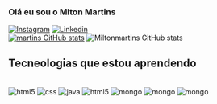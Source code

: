 

### Olá eu sou o Mlton Martins
[![Instagram](https://img.shields.io/badge/Instagram-E4405F?style=for-the-badge&logo=instagram&logoColor=white)](https://www.instagram.com/)
[![Linkedin](https://img.shields.io/badge/LinkedIn-0077B5?style=for-the-badge&logo=linkedin&logoColor=white)](https://www.linkedin.com/in/milton-correa-martins-754202bb/)</br>
[![martins GitHub stats](https://img.shields.io/badge/GitHub-100000?style=for-the-badge&logo=github&logoColor=white)](https://github.com/miltoncorreamartins)
![Miltonmartins GitHub stats](https://github-readme-stats.vercel.app/api?username=milton&show_icons=true&theme=dracula)

## Tecneologias que estou aprendendo

<div style="display: inline_block"></br>
<img align="center" alt="html5" src="https://img.shields.io/badge/HTML5-E34F26?style=for-the-badge&logo=html5&logoColor=white"/>

<img align="center" alt="css" src="https://img.shields.io/badge/CSS3-1572B6?style=for-the-badge&logo=css3&logoColor=white"/>
<img align="center" alt="java" src="https://img.shields.io/badge/Java-ED8B00?style=for-the-badge&logo=openjdk&logoColor=white"/>
<img align="center" alt="html5" src="https://img.shields.io/badge/PHP-777BB4?style=for-the-badge&logo=php&logoColor=white"/>
<img align="center" alt="mongo" src="https://img.shields.io/badge/MySQL-00000F?style=for-the-badge&logo=mysql&logoColor=white"/>
<img align="center" alt="mongo" src="https://img.shields.io/badge/MongoDB-4EA94B?style=for-the-badge&logo=mongodb&logoColor=white"/>
<img align="center" alt="mongo" src="https://img.shields.io/badge/JavaScript-F7DF1E?style=for-the-badge&logo=javascript&logoColor=black"/>
</div>














	
	
	
